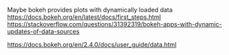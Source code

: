 Maybe bokeh provides plots with dynamically loaded data
https://docs.bokeh.org/en/latest/docs/first_steps.html
https://stackoverflow.com/questions/31392319/bokeh-apps-with-dynamic-updates-of-data-sources

https://docs.bokeh.org/en/2.4.0/docs/user_guide/data.html
